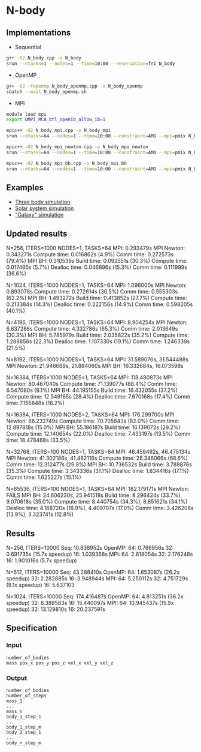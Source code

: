 # N-body

## Implementations

* Sequential
```bash
g++ -O2 N_body.cpp -o N_body
srun --ntasks=1 --nodes=1 --time=10:00 --reservation=fri N_body
```

* OpenMP
```bash
g++ -O2 -fopenmp N_body_openmp.cpp -o N_body_openmp
sbatch --wait N_body_openmp.sh
```

* MPI
```bash
module load mpi
export OMPI_MCA_btl_openib_allow_ib=1

mpic++ -O2 N_body_mpi.cpp -o N_body_mpi
srun --ntasks=64 --nodes=1 --time=10:00 --constraint=AMD --mpi=pmix N_body_mpi

mpic++ -O2 N_body_mpi_newton.cpp -o N_body_mpi_newton
srun --ntasks=64 --nodes=1 --time=10:00 --constraint=AMD --mpi=pmix N_body_mpi_newton

mpic++ -O2 N_body_mpi_bh.cpp -o N_body_mpi_bh
srun --ntasks=64 --nodes=1 --time=10:00 --constraint=AMD --mpi=pmix N_body_mpi_bh
```


## Examples

* [Three body simulation](https://mb0484.github.io/N-body/visualization/?data=three.txt)
* [Solar system simulation](https://mb0484.github.io/N-body/visualization/?data=solar.txt)
* ["Galaxy" simulation](https://mb0484.github.io/N-body/visualization/?data=galaxy.txt)


## Updated results

N=256, ITERS=1000
NODES=1, TASKS=64
MPI:		0.293479s
MPI Newton:	0.343271s
	Compute time: 0.016862s (4.9%)
	Comm time:    0.272573s (79.4%)
MPI BH:		0.310539s
	Build time:   0.092551s (30.3%)
	Compute time: 0.017495s (5.7%)
	Dealloc time: 0.046896s (15.3%)
	Comm time:    0.111999s (36.6%)

N=1024, ITERS=1000
NODES=1, TASKS=64
MPI:		1.096000s
MPI Newton:	0.893078s
	Compute time: 0.272614s (30.5%)
	Comm time:    0.555303s (62.2%)
MPI BH:		1.493272s
	Build time:   0.413852s (27.7%)
	Compute time: 0.213384s (14.3%)
	Dealloc time: 0.222156s (14.9%)
	Comm time:    0.598205s (40.1%)

N=4196, ITERS=1000
NODES=1, TASKS=64
MPI:		8.904254s
MPI Newton:	6.637288s
	Compute time: 4.332786s (65.3%)
	Comm time:    2.013649s (30.3%)
MPI BH:		5.785979s
	Build time:   2.035822s (35.2%)
	Compute time: 1.288856s (22.3%)
	Dealloc time: 1.107330s (19.1%)
	Comm time:    1.246339s (21.5%)

N=8192, ITERS=1000
NODES=1, TASKS=64
MPI:		31.589076s, 31.544488s
MPI Newton:	21.946689s, 21.884060s
MPI BH:		16.332684s, 16.073598s

N=16384, ITERS=1000
NODES=1, TASKS=64
MPI:		118.480873s
MPI Newton:	80.467040s
	Compute time: 71.139077s (88.4%)
	Comm time:    6.547080s (8.1%)
MPI BH: 	44.195155s
	Build time:   16.432055s (37.2%)
	Compute time: 12.549165s (28.4%)
	Dealloc time: 7.670168s (17.4%)
	Comm time:    7.155848s (16.2%)

N=16384, ITERS=1000
NODES=2, TASKS=64
MPI:		176.299700s
MPI Newton:	86.232749s
	Compute time: 70.705843s (82.0%)
	Comm time:    12.897818s (15.0%)
MPI BH: 	55.186187s
	Build time:   16.139072s (29.2%)
	Compute time: 12.140654s (22.0%)
	Dealloc time: 7.433197s (13.5%)
	Comm time:    18.478468s (33.5%)


N=32768, ITERS=100
NODES=1, TASKS=64
MPI:		46.459492s, 46.475134s
MPI Newton:	41.302186s, 41.482116s
	Compute time: 28.346066s (68.6%)
	Comm time:    12.312477s (29.8%)
MPI BH: 	10.736532s
	Build time:   3.788876s (35.3%)
	Compute time: 3.343336s (31.1%)
	Dealloc time: 1.834416s (17.1%)
	Comm time:    1.625227s (15.1%)

N=65536, ITERS=100
NODES=1, TASKS=64
MPI:		182.179171s
MPI Newton:	FAILS
MPI BH: 	24.606230s, 25.941518s
	Build time:   8.296424s (33.7%), 9.070618s (35.0%)
	Compute time: 8.440754s (34.3%), 8.851621s (34.1%)
	Dealloc time: 4.168720s (16.9%), 4.409707s (17.0%)
	Comm time:    3.426208s (13.9%), 3.323741s (12.8%)


## Results

N=256, ITERS=10000
Seq: 10.838952s
OpenMP:
	64: 0.766956s
	32: 0.691735s (15.7x speedup)
	16: 1.039368s
MPI:
	64: 2.618054s
	32: 2.176248s
	16: 1.901016s (5.7x speedup)

N=512, ITERS=10000
Seq: 43.288410s
OpenMP:
	64: 1.653087s (26.2x speedup)
	32: 2.282885s
	16: 3.948944s
MPI:
	64: 5.250112s
	32: 4.751729s (9.1x speedup)
	16: 5.637103

N=1024, ITERS=10000
Seq: 174.416487s
OpenMP:
	64: 4.813251s (36.2x speedup)
	32: 8.388583s
	16: 15.440097s
MPI:
	64: 10.945437s (15.9x speedup)
	32: 13.129810s 
	16: 20.237591s


## Specification

### Input

```
number_of_bodies
mass pos_x pos_y pos_z vel_x vel_y vel_z
```

### Output

```
number_of_bodies
number_of_steps
mass_1
...
mass_n
body_1_step_1
...
body_1_step_m
body_2_step_1
...
body_n_step_m
```

